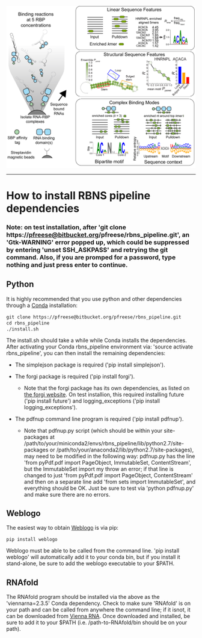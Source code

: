 ![Logo](../img/RBNS_logo.png)

***
# How to install RBNS pipeline dependencies

### Note: on test installation, after 'git clone https://pfreese@bitbucket.org/pfreese/rbns_pipeline.git', an 'Gtk-WARNING' error popped up, which could be suppressed by entering 'unset SSH_ASKPASS' and retrying the git command. Also, if you are promped for a password, type nothing and just press enter to continue.

## Python

It is highly recommended that you use python and other dependencies through a [Conda](https://conda.io/docs/user-guide/install/index.html) installation:

	git clone https://pfreese@bitbucket.org/pfreese/rbns_pipeline.git
	cd rbns_pipeline
	./install.sh

The install.sh should take a while while Conda installs the dependencies. After activating your Conda rbns_pipeline environment via: 'source activate rbns_pipeline', you can then install the remaining dependencies:

- The simplejson package is required ('pip install simplejson').

- The forgi package is required ('pip install forgi').
	- Note that the forgi package has its own dependencies, as listed on [the forgi website](https://viennarna.github.io/forgi/download.html). On test installion, this required installing future ('pip install future') and logging_exceptions ('pip install logging_exceptions').


- The pdfnup command line program is required ('pip install pdfnup'). 
	- Note that pdfnup.py script (which should be within your site-packages at /path/to/your/miniconda2/envs/rbns_pipeline/lib/python2.7/site-packages or /path/to/your/anaconda2/lib/python2.7/site-packages), may need to be modified in the following way: pdfnup.py has the line 'from pyPdf.pdf import PageObject, ImmutableSet, ContentStream', but the ImmutableSet import my throw an error; if that line is changed to just 'from pyPdf.pdf import PageObject, ContentStream' and then on a separate line add 'from sets import ImmutableSet', and everything should be OK. Just be sure to test via 'python pdfnup.py' and make sure there are no errors.

## Weblogo

The easiest way to obtain [Weblogo](http://weblogo.threeplusone.com/manual.html) is via pip:

	pip install weblogo

Weblogo must be able to be called from the command line. 'pip install weblogo' will automatically add it to your conda bin, but if you install it stand-alone, be sure to add the weblogo executable to your $PATH. 


## RNAfold

The RNAfold program should be installed via the above as the 'viennarna=2.3.5' Conda dependency. Check to make sure 'RNAfold' is on your path and can be called from anywhere the command line; if it isnot, it can be downloaded from [Vienna RNA](https://www.tbi.univie.ac.at/RNA/#download). Once downloaded and installed, be sure to add it to your $PATH (i.e. /path-to-RNAfold/bin should be on your path).

